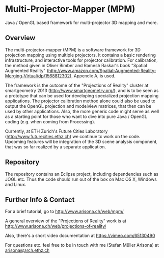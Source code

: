 Multi-Projector-Mapper (MPM)
============================

Java / OpenGL based framework for multi-projector 3D mapping and more.

Overview
--------

The multi-projector-mapper (MPM) is a software framework for 3D projection mapping using multiple projectors. It contains a basic rendering infrastructure, and interactive tools for projector calibration. For calibration, the method given in Oliver Bimber and Ramesh Raskar's book "Spatial Augmented Reality" (http://www.amazon.com/Spatial-Augmented-Reality-Merging-Virtual/dp/1568812302), Appendix A, is used.

The framework is the outcome of the "Projections of Reality" cluster at smartgeometry 2013 (http://www.smartgeometry.org/), and is to be seen as a prototype that can be used for developing specialized projection mapping applications. The projector calibration method alone could also be used to output the OpenGL projection and modelview matrices, that then can be used by other applications. Also, the more generic code might serve as well as a starting point for those who want to dive into pure Java / OpenGL coding (e.g. when coming from Processing).

Currently, at ETH Zurich's Future Cities Laboratory (http://www.futurecities.ethz.ch) we continue to work on the code. Upcoming features will be integration of the 3D scene analysis component, that was so far realized by a separate application.

Repository
----------

The repository contains an Eclipse project, including dependencies such as JOGL etc. Thus the code should run out of the box on Mac OS X, Windows and Linux.


Further Info & Contact
----------------------

For a brief tutorial, go to http://www.arisona.ch/web/mpm/

A general overview of the "Projections of Reality" work is at http://www.arisona.ch/web/projections-of-reality/

Also, there's a short video documentation at https://vimeo.com/65130490

For questions etc. feel free to be in touch with me (Stefan Müller Arisona) at arisona@arch.ethz.ch

